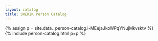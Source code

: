 ```yaml
---
layout: catalog
title: SWERIK Person Catalog
---
```

{% assign p = site.data._person-catalog.i-MEejaJkoWPqYNujMkvsktv %}
{% include person-catalog.html p=p %}

